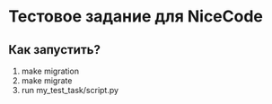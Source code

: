 # Тестовое задание для NiceCode
## Как запустить?
1. make migration
2. make migrate 
3. run my_test_task/script.py


